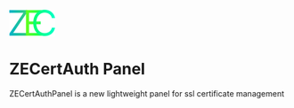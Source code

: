 ![Logo](screenshots/logo.svg)
# ZECertAuth Panel

ZECertAuthPanel is a new lightweight panel for ssl certificate management

